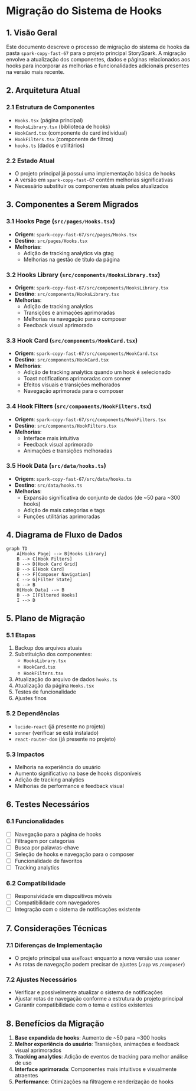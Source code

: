# Migração do Sistema de Hooks

## 1. Visão Geral

Este documento descreve o processo de migração do sistema de hooks da pasta `spark-copy-fast-67` para o projeto principal StorySpark. A migração envolve a atualização dos componentes, dados e páginas relacionados aos hooks para incorporar as melhorias e funcionalidades adicionais presentes na versão mais recente.

## 2. Arquitetura Atual

### 2.1 Estrutura de Componentes
- `Hooks.tsx` (página principal)
- `HooksLibrary.tsx` (biblioteca de hooks)
- `HookCard.tsx` (componente de card individual)
- `HookFilters.tsx` (componente de filtros)
- `hooks.ts` (dados e utilitários)

### 2.2 Estado Atual
- O projeto principal já possui uma implementação básica de hooks
- A versão em `spark-copy-fast-67` contém melhorias significativas
- Necessário substituir os componentes atuais pelos atualizados

## 3. Componentes a Serem Migrados

### 3.1 Hooks Page (`src/pages/Hooks.tsx`)
- **Origem**: `spark-copy-fast-67/src/pages/Hooks.tsx`
- **Destino**: `src/pages/Hooks.tsx`
- **Melhorias**:
  - Adição de tracking analytics via gtag
  - Melhorias na gestão de título da página

### 3.2 Hooks Library (`src/components/HooksLibrary.tsx`)
- **Origem**: `spark-copy-fast-67/src/components/HooksLibrary.tsx`
- **Destino**: `src/components/HooksLibrary.tsx`
- **Melhorias**:
  - Adição de tracking analytics
  - Transições e animações aprimoradas
  - Melhorias na navegação para o composer
  - Feedback visual aprimorado

### 3.3 Hook Card (`src/components/HookCard.tsx`)
- **Origem**: `spark-copy-fast-67/src/components/HookCard.tsx`
- **Destino**: `src/components/HookCard.tsx`
- **Melhorias**:
  - Adição de tracking analytics quando um hook é selecionado
  - Toast notifications aprimoradas com sonner
  - Efeitos visuais e transições melhorados
  - Navegação aprimorada para o composer

### 3.4 Hook Filters (`src/components/HookFilters.tsx`)
- **Origem**: `spark-copy-fast-67/src/components/HookFilters.tsx`
- **Destino**: `src/components/HookFilters.tsx`
- **Melhorias**:
  - Interface mais intuitiva
  - Feedback visual aprimorado
  - Animações e transições melhoradas

### 3.5 Hook Data (`src/data/hooks.ts`)
- **Origem**: `spark-copy-fast-67/src/data/hooks.ts`
- **Destino**: `src/data/hooks.ts`
- **Melhorias**:
  - Expansão significativa do conjunto de dados (de ~50 para ~300 hooks)
  - Adição de mais categorias e tags
  - Funções utilitárias aprimoradas

## 4. Diagrama de Fluxo de Dados

```mermaid
graph TD
    A[Hooks Page] --> B[Hooks Library]
    B --> C[Hook Filters]
    B --> D[Hook Card Grid]
    D --> E[Hook Card]
    E --> F[Composer Navigation]
    C --> G[Filter State]
    G --> B
    H[Hook Data] --> B
    B --> I[Filtered Hooks]
    I --> D
```

## 5. Plano de Migração

### 5.1 Etapas
1. Backup dos arquivos atuais
2. Substituição dos componentes:
   - `HooksLibrary.tsx`
   - `HookCard.tsx`
   - `HookFilters.tsx`
3. Atualização do arquivo de dados `hooks.ts`
4. Atualização da página `Hooks.tsx`
5. Testes de funcionalidade
6. Ajustes finos

### 5.2 Dependências
- `lucide-react` (já presente no projeto)
- `sonner` (verificar se está instalado)
- `react-router-dom` (já presente no projeto)

### 5.3 Impactos
- Melhoria na experiência do usuário
- Aumento significativo na base de hooks disponíveis
- Adição de tracking analytics
- Melhorias de performance e feedback visual

## 6. Testes Necessários

### 6.1 Funcionalidades
- [ ] Navegação para a página de hooks
- [ ] Filtragem por categorias
- [ ] Busca por palavras-chave
- [ ] Seleção de hooks e navegação para o composer
- [ ] Funcionalidade de favoritos
- [ ] Tracking analytics

### 6.2 Compatibilidade
- [ ] Responsividade em dispositivos móveis
- [ ] Compatibilidade com navegadores
- [ ] Integração com o sistema de notificações existente

## 7. Considerações Técnicas

### 7.1 Diferenças de Implementação
- O projeto principal usa `useToast` enquanto a nova versão usa `sonner`
- As rotas de navegação podem precisar de ajustes (`/app` vs `/composer`)

### 7.2 Ajustes Necessários
- Verificar e possivelmente atualizar o sistema de notificações
- Ajustar rotas de navegação conforme a estrutura do projeto principal
- Garantir compatibilidade com o tema e estilos existentes

## 8. Benefícios da Migração

1. **Base expandida de hooks**: Aumento de ~50 para ~300 hooks
2. **Melhor experiência do usuário**: Transições, animações e feedback visual aprimorados
3. **Tracking analytics**: Adição de eventos de tracking para melhor análise de uso
4. **Interface aprimorada**: Componentes mais intuitivos e visualmente atraentes
5. **Performance**: Otimizações na filtragem e renderização de hooks